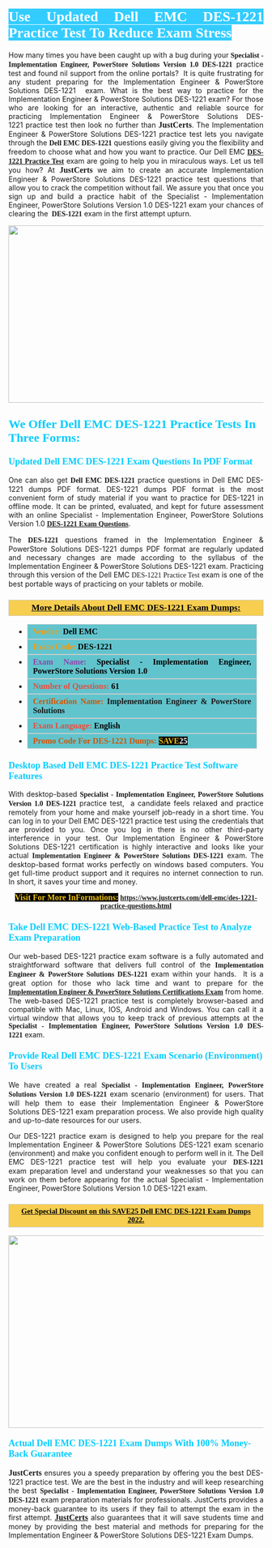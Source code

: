 <h1 style="text-align: justify;"><span style="color:#ffffff;"><span style="font-family:Georgia,serif;"><strong><span style="background-color:#33ccff;">Use Updated Dell EMC DES-1221 Practice Test To Reduce Exam Stress</span></strong></span></span></h1>

<p style="text-align: justify;">How many times you have been caught up with a bug during your <span style="font-family:Georgia,serif;"><strong>Specialist - Implementation Engineer, PowerStore Solutions Version 1.0 DES-1221</strong></span> practice test and found nil support from the online portals?  It is quite frustrating for any student preparing for the Implementation Engineer & PowerStore Solutions DES-1221  exam. What is the best way to practice for the Implementation Engineer & PowerStore Solutions DES-1221 exam? For those who are looking for an interactive, authentic and reliable source for practicing Implementation Engineer & PowerStore Solutions DES-1221 practice test then look no further than <span style="font-size:16px;"><span style="font-family:Georgia,serif;"><strong>JustCerts</strong></span></span>. The Implementation Engineer & PowerStore Solutions DES-1221 practice test lets you navigate through the <span style="font-family:Georgia,serif;"><strong>Dell EMC DES-1221</strong></span> questions easily giving you the flexibility and freedom to choose what and how you want to practice. Our Dell EMC <span style="font-family:Georgia,serif;"><strong><a href="https://www.justcerts.com/dell-emc/des-1221-practice-questions.html">DES-1221 Practice Test</a></strong></span> exam are going to help you in miraculous ways. Let us tell you how? At <span style="font-family:Georgia,serif;"><span style="font-size:16px;"><strong>JustCerts</strong></span></span> we aim to create an accurate Implementation Engineer & PowerStore Solutions DES-1221 practice test questions that allow you to crack the competition without fail. We assure you that once you sign up and build a practice habit of the Specialist - Implementation Engineer, PowerStore Solutions Version 1.0 DES-1221 exam your chances of clearing the <span style="font-family:Georgia,serif;"><strong> DES-1221</strong></span> exam in the first attempt upturn.</p>

<p style="text-align: center;"><a href="https://www.justcerts.com/dell-emc/des-1221-practice-questions.html"><img alt="" src="https://i.imgur.com/tWVNC2Y.jpg" style="width: 720px; height: 350px;" /></a></p>

<h2 style="margin-right:0in; margin-left:0in"><span style="color:#00ccff;"><span style="font-family:Georgia,serif;"><strong><span style="font-size:18pt">We Offer Dell EMC DES-1221 Practice Tests In Three Forms:</span></strong></span></span></h2>

<h3 style="margin-right:0in; margin-left:0in"><span style="color:#00ccff;"><span style="font-family:Georgia,serif;"><strong><span style="font-size:13.5pt">Updated Dell EMC DES-1221 Exam Questions In PDF Format</span></strong></span></span></h3>

<p style="text-align: justify;">One can also get <span style="font-family:Georgia,serif;"><strong>Dell EMC DES-1221</strong></span> practice questions in Dell EMC DES-1221 dumps PDF format. DES-1221 dumps PDF format is the most convenient form of study material if you want to practice for DES-1221 in offline mode. It can be printed, evaluated, and kept for future assessment with an online Specialist - Implementation Engineer, PowerStore Solutions Version 1.0 <span style="font-family:Georgia,serif;"><strong><a href="https://www.justcerts.com/dell-emc/des-1221-practice-questions.html">DES-1221 Exam Questions</a></strong></span>.</p>

<p style="text-align: justify;">The <span style="font-family:Georgia,serif;"><strong> DES-1221</strong></span> questions framed in the Implementation Engineer & PowerStore Solutions DES-1221 dumps PDF format are regularly updated and necessary changes are made according to the syllabus of the Implementation Engineer & PowerStore Solutions DES-1221 exam. Practicing through this version of the Dell EMC <span style="font-family:Georgia,serif;">DES-1221 Practice Test</span> exam is one of the best portable ways of practicing on your tablets or mobile.</p>

<h3 style="background: #f7ce50; border: 1px solid rgb(204, 204, 204); padding: 5px 10px; text-align: center;"><span style="font-family:Georgia,serif;"><u><u><span style="color:#000000;"><span style="font-size:11pt"><span style="line-height:normal"><b><span style="font-size:13.0pt"><span cambria="">More Details About Dell EMC DES-1221 Exam Dumps:</span></span></b></span></span></span></u></u></span></h3>

<ul>
	<li style="margin:0cm 10pt">
	<div style="background:#61c4cd; border: 1px solid rgb(204, 204, 204); padding: 5px 10px; text-align: justify;"><span style="font-family:Georgia,serif;"><span style="font-size:11pt"><span style="line-height:normal"><b><span style="font-size:12.0pt"><span new="" roman="" times=""><span style="color:#f39c12;">Vendor:</span> <span style="color:#000000;">Dell EMC</span></span></span></b></span></span></span></div>
	</li>
	<li style="margin:0cm 10pt">
	<div style="background: #61c4cd; border: 1px solid rgb(204, 204, 204); padding: 5px 10px; text-align: justify;"><span style="font-family:Georgia,serif;"><span style="font-size:11pt"><span style="line-height:normal"><b><span style="font-size:12.0pt"><span new="" roman="" times=""><span style="color:#f39c12;">Exam Code:</span> <span style="color:#000000;">DES-1221</span></span></span></b></span></span></span></div>
	</li>
	<li style="margin:0cm 10pt">
	<div style="background: #61c4cd; border: 1px solid rgb(204, 204, 204); padding: 5px 10px; text-align: justify;"><span style="font-family:Georgia,serif;"><span style="font-size:11pt"><span style="line-height:normal"><b><span style="font-size:12.0pt"><span new="" roman="" times=""><span style="color:#8e44ad;">Exam Name:</span> <span style="color:#000000;">Specialist - Implementation Engineer, PowerStore Solutions Version 1.0</span></span></span></b></span></span></span></div>
	</li>
	<li style="margin:0cm 10pt">
	<div style="background: #61c4cd; border: 1px solid rgb(204, 204, 204); padding: 5px 10px;"><span style="font-family:Georgia,serif;"><span style="font-size:11pt"><span style="line-height:normal"><b><span style="font-size:12.0pt"><span new="" roman="" times=""><span style="color:#e74c3c;">Number of Questions:</span><span style="color:#000000;"><span style="color:#f1c40f;"> </span>61</span></span></span></b></span></span></span></div>
	</li>
	<li style="margin:0cm 10pt">
	<div style="background: #61c4cd; border: 1px solid rgb(204, 204, 204); padding: 5px 10px; text-align: justify;"><span style="font-family:Georgia,serif;"><span style="font-size:11pt"><span style="line-height:normal"><b><span style="font-size:12.0pt"><span new="" roman="" times=""><span style="color:#d35400;">Certification Name:</span> Implementation Engineer & PowerStore Solutions</span></span></b></span></span></span></div>
	</li>
	<li style="margin:0cm 10pt">
	<div style="background: #61c4cd; border: 1px solid rgb(204, 204, 204); padding: 5px 10px; text-align: justify;"><span style="font-family:Georgia,serif;"><span style="font-size:11pt"><span style="line-height:normal"><b><span style="font-size:12.0pt"><span new="" roman="" times=""><span style="color:#e74c3c;">Exam Language:</span> <span style="color:#000000;">English</span></span></span></b></span></span></span></div>
	</li>
	<li style="margin:0cm 10pt">
	<div style="background: #61c4cd; border: 1px solid rgb(204, 204, 204); padding: 5px 10px;"><span style="font-family:Georgia,serif;"><span style="font-size:11pt"><span style="line-height:normal"><b><span style="font-size:12.0pt"><span new="" roman="" times=""><span style="color:#d35400;">Promo Code For DES-1221 Dumps:</span><span style="color:#f1c40f;"> <span style="background-color:#000000;">SAVE</span></span><span style="color:#ffffff;"><span style="background-color:#000000;">25</span></span></span></span></b></span></span></span></div>
	</li>
</ul>

<h3 style="margin-right:0in; margin-left:0in"><span style="color:#00ccff;"><span style="font-family:Georgia,serif;"><strong><span style="font-size:13.5pt">Desktop Based Dell EMC DES-1221 Practice Test Software Features</span></strong></span></span></h3>

<p style="text-align: justify;">With desktop-based <span style="font-family:Georgia,serif;"><strong>Specialist - Implementation Engineer, PowerStore Solutions Version 1.0 DES-1221</strong></span> practice test,  a candidate feels relaxed and practice remotely from your home and make yourself job-ready in a short time. You can log in to your Dell EMC DES-1221 practice test using the credentials that are provided to you. Once you log in there is no other third-party interference in your test. Our Implementation Engineer & PowerStore Solutions DES-1221 certification is highly interactive and looks like your actual <span style="font-family:Georgia,serif;"><strong>Implementation Engineer & PowerStore Solutions DES-1221</strong></span> exam. The desktop-based format works perfectly on windows based computers. You get full-time product support and it requires no internet connection to run. In short, it saves your time and money.</p>

<p style="text-align: center;"><span style="font-family:Georgia,serif;"><strong><span style="font-size:16px;"><span style="color:#f1c40f;"><span style="background-color:#000000;">Visit For More InFormations:</span></span></span> <a href="https://www.justcerts.com/dell-emc/des-1221-practice-questions.html">https://www.justcerts.com/dell-emc/des-1221-practice-questions.html</a></strong></span></p>

<h3 style="margin-right:0in; margin-left:0in"><span style="color:#00ccff;"><span style="font-family:Georgia,serif;"><strong><span style="font-size:13.5pt">Take Dell EMC DES-1221 Web-Based Practice Test to Analyze Exam Preparation</span></strong></span></span></h3>

<p style="text-align: justify;">Our web-based DES-1221 practice exam software is a fully automated and straightforward software that delivers full control of the <span style="font-family:Georgia,serif;"><strong>Implementation Engineer & PowerStore Solutions DES-1221</strong></span> exam within your hands.  It is a great option for those who lack time and want to prepare for the <a href="https://www.justcerts.com/dell-emc/implementation-engineer-certification-exams.html"><span style="font-family:Georgia,serif;"><strong>Implementation Engineer & PowerStore Solutions Certifications Exam</strong></span></a> from home. The web-based DES-1221 practice test is completely browser-based and compatible with Mac, Linux, IOS, Android and Windows. You can call it a virtual window that allows you to keep track of previous attempts at the <span style="font-family:Georgia,serif;"><strong>Specialist - Implementation Engineer, PowerStore Solutions Version 1.0 DES-1221</strong></span> exam.</p>

<h3 style="margin-right:0in; margin-left:0in"><span style="color:#00ccff;"><span style="font-family:Georgia,serif;"><strong><span style="font-size:13.5pt">Provide Real Dell EMC DES-1221 Exam Scenario (Environment) To Users</span></strong></span></span></h3>

<p style="text-align: justify;">We have created a real <span style="font-family:Georgia,serif;"><strong>Specialist - Implementation Engineer, PowerStore Solutions Version 1.0 DES-1221</strong></span> exam scenario (environment) for users. That will help them to ease their Implementation Engineer & PowerStore Solutions DES-1221 exam preparation process. We also provide high quality and up-to-date resources for our users.</p>

<p style="text-align: justify;">Our DES-1221 practice exam is designed to help you prepare for the real Implementation Engineer & PowerStore Solutions DES-1221 exam scenario (environment) and make you confident enough to perform well in it. The Dell EMC DES-1221 practice test will help you evaluate your <span style="font-family:Georgia,serif;"><strong> DES-1221</strong></span> exam preparation level and understand your weaknesses so that you can work on them before appearing for the actual Specialist - Implementation Engineer, PowerStore Solutions Version 1.0 DES-1221 exam.</p>

<h3 style="background: rgb(247, 206, 80); border: 1px solid rgb(204, 204, 204); padding: 5px 10px; text-align: center;"><span style="font-family:Georgia,serif;"><u><span style="color:#000000;"><span style="font-size:11pt;"><span style="line-height:normal;"><b><span cambria="">Get Special Discount on this SAVE25 Dell EMC DES-1221 Exam Dumps 2022.</span></b></span></span></span></u></span></h3>

<p style="text-align: center;"><a href="https://www.justcerts.com/dell-emc/des-1221-practice-questions.html"><img alt="" src="https://i.imgur.com/4WupoFA.jpg" style="width: 720px; height: 380px;" /></a></p>

<h4 style="margin-right: 0in; margin-left: 0in;"><span style="color:#00ccff;"><span style="font-family:Georgia,serif;"><strong><span style="font-size:13.5pt">Actual Dell EMC DES-1221 Exam Dumps With 100% Money-Back Guarantee</span></strong></span></span></h4>

<p style="text-align: justify;"><span style="font-size:16px;"><span style="font-family:Georgia,serif;"><strong>JustCerts</strong></span></span> ensures you a speedy preparation by offering you the best DES-1221 practice test. We are the best in the industry and will keep researching the best <span style="font-family:Georgia,serif;"><strong>Specialist - Implementation Engineer, PowerStore Solutions Version 1.0 DES-1221</strong></span> exam preparation materials for professionals. JustCerts provides a money-back guarantee to its users if they fail to attempt the exam in the first attempt. <a href="https://www.justcerts.com/"><span style="font-size:16px;"><span style="font-family:Georgia,serif;"><strong>JustCerts</strong></span></span></a> also guarantees that it will save students time and money by providing the best material and methods for preparing for the Implementation Engineer & PowerStore Solutions DES-1221 Exam Dumps.</p>
